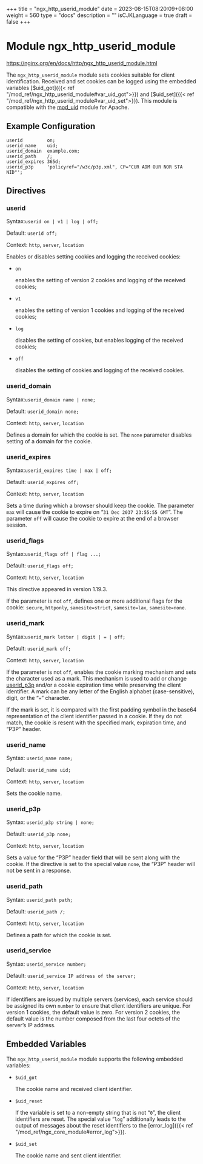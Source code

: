 +++
title = "ngx_http_userid_module"
date = 2023-08-15T08:20:09+08:00
weight = 560
type = "docs"
description = ""
isCJKLanguage = true
draft = false
+++

# Module ngx_http_userid_module

https://nginx.org/en/docs/http/ngx_http_userid_module.html



The `ngx_http_userid_module` module sets cookies suitable for client identification. Received and set cookies can be logged using the embedded variables [$uid_got]({{< ref "/mod_ref/ngx_http_userid_module#var_uid_got">}}) and [$uid_set]({{< ref "/mod_ref/ngx_http_userid_module#var_uid_set">}}). This module is compatible with the [mod_uid](http://www.lexa.ru/programs/mod-uid-eng.html) module for Apache.



## Example Configuration



```
userid         on;
userid_name    uid;
userid_domain  example.com;
userid_path    /;
userid_expires 365d;
userid_p3p     'policyref="/w3c/p3p.xml", CP="CUR ADM OUR NOR STA NID"';
```





## Directives



### userid

  Syntax:`userid on | v1 | log | off;`

  Default: `userid off;`

  Context: `http`, `server`, `location`


Enables or disables setting cookies and logging the received cookies:

- `on`

  enables the setting of version 2 cookies and logging of the received cookies;

- `v1`

  enables the setting of version 1 cookies and logging of the received cookies;

- `log`

  disables the setting of cookies, but enables logging of the received cookies;

- `off`

  disables the setting of cookies and logging of the received cookies.





### userid_domain

  Syntax:`userid_domain name | none;`

  Default: `userid_domain none;`

  Context: `http`, `server`, `location`


Defines a domain for which the cookie is set. The `none` parameter disables setting of a domain for the cookie.



### userid_expires

  Syntax:`userid_expires time | max | off;`

  Default: `userid_expires off;`

  Context: `http`, `server`, `location`


Sets a time during which a browser should keep the cookie. The parameter `max` will cause the cookie to expire on “`31 Dec 2037 23:55:55 GMT`”. The parameter `off` will cause the cookie to expire at the end of a browser session.



### userid_flags

  Syntax:`userid_flags off | flag ...;`

  Default: `userid_flags off;`

  Context: `http`, `server`, `location`


This directive appeared in version 1.19.3.

If the parameter is not `off`, defines one or more additional flags for the cookie: `secure`, `httponly`, `samesite=strict`, `samesite=lax`, `samesite=none`.



### userid_mark

  Syntax:`userid_mark letter | digit | = | off;`

  Default: `userid_mark off;`

  Context: `http`, `server`, `location`


If the parameter is not `off`, enables the cookie marking mechanism and sets the character used as a mark. This mechanism is used to add or change [userid_p3p](https://nginx.org/en/docs/http/ngx_http_userid_module.html#userid_p3p) and/or a cookie expiration time while preserving the client identifier. A mark can be any letter of the English alphabet (case-sensitive), digit, or the “`=`” character.

If the mark is set, it is compared with the first padding symbol in the base64 representation of the client identifier passed in a cookie. If they do not match, the cookie is resent with the specified mark, expiration time, and “P3P” header.



### userid_name

  Syntax:  `userid_name name;`

  Default: `userid_name uid;`

  Context: `http`, `server`, `location`


Sets the cookie name.



### userid_p3p

  Syntax:  `userid_p3p string | none;`

  Default: `userid_p3p none;`

  Context: `http`, `server`, `location`


Sets a value for the “P3P” header field that will be sent along with the cookie. If the directive is set to the special value `none`, the “P3P” header will not be sent in a response.



### userid_path

  Syntax:  `userid_path path;`

  Default: `userid_path /;`

  Context: `http`, `server`, `location`


Defines a path for which the cookie is set.



### userid_service

  Syntax:  `userid_service number;`

  Default: `userid_service IP address of the server;`

  Context: `http`, `server`, `location`


If identifiers are issued by multiple servers (services), each service should be assigned its own `number` to ensure that client identifiers are unique. For version 1 cookies, the default value is zero. For version 2 cookies, the default value is the number composed from the last four octets of the server’s IP address.



## Embedded Variables

The `ngx_http_userid_module` module supports the following embedded variables:

- `$uid_got`

  The cookie name and received client identifier.

- `$uid_reset`

  If the variable is set to a non-empty string that is not “`0`”, the client identifiers are reset. The special value “`log`” additionally leads to the output of messages about the reset identifiers to the [error_log]({{< ref "/mod_ref/ngx_core_module#error_log">}}).

- `$uid_set`

  The cookie name and sent client identifier.
